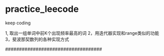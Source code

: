 # practice_leecode

keep coding

1, 取出一组单词中前K个出现频率最高的词
2，用迭代器实现和range类似的功能
3，斐波那契数列的各种实现方式


###################################

